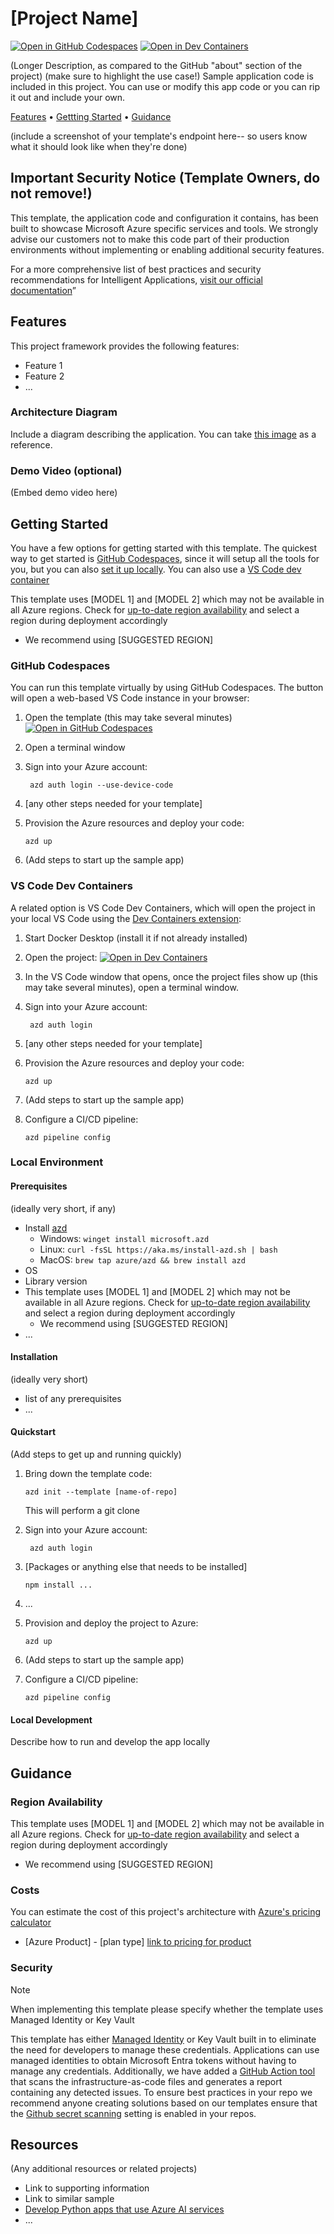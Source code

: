 
# [Project Name]

[![Open in GitHub Codespaces](https://github.com/codespaces/badge.svg)](placeholder)
[![Open in Dev Containers](https://img.shields.io/static/v1?style=for-the-badge&label=Dev%20Containers&message=Open&color=blue&logo=visualstudiocode)](placeholder)

(Longer Description, as compared to the GitHub "about" section of the project)
(make sure to highlight the use case!)
Sample application code is included in this project. You can use or modify this app code or you can rip it out and include your own.

[Features](#features) • [Gettting Started](#getting-started) • [Guidance](#guidance)

(include a screenshot of your template's endpoint here-- so users know what it should look like when they're done)

## Important Security Notice (Template Owners, do not remove!)

This template, the application code and configuration it contains, has been built to showcase Microsoft Azure specific services and tools. We strongly advise our customers not to make this code part of their production environments without implementing or enabling additional security features.


<!-- Documentation page is a WIP, this link does not exist yet -->
For a more comprehensive list of best practices and security recommendations for Intelligent Applications, [visit our official documentation](#link)”

## Features

This project framework provides the following features:

* Feature 1
* Feature 2
* ...

### Architecture Diagram

Include a diagram describing the application. You can take [this image](https://raw.githubusercontent.com/Azure-Samples/serverless-chat-langchainjs/main/docs/images/architecture.drawio.png) as a reference.

### Demo Video (optional)

(Embed demo video here)

## Getting Started

You have a few options for getting started with this template. The quickest way to get started is [GitHub Codespaces](#github-codespaces), since it will setup all the tools for you, but you can also [set it up locally](#local-environment). You can also use a [VS Code dev container](#vs-code-dev-containers)

This template uses [MODEL 1] and [MODEL 2] which may not be available in all Azure regions. Check for [up-to-date region availability](https://learn.microsoft.com/azure/ai-services/openai/concepts/models#standard-deployment-model-availability) and select a region during deployment accordingly

* We recommend using [SUGGESTED REGION]

### GitHub Codespaces

You can run this template virtually by using GitHub Codespaces. The button will open a web-based VS Code instance in your browser:

1. Open the template (this may take several minutes)
   [![Open in GitHub Codespaces](https://github.com/codespaces/badge.svg)](placeholder)
2. Open a terminal window
3. Sign into your Azure account:

    ```shell
     azd auth login --use-device-code
    ```

4. [any other steps needed for your template]
5. Provision the Azure resources and deploy your code:

    ```shell
    azd up
    ```

6. (Add steps to start up the sample app)

### VS Code Dev Containers

A related option is VS Code Dev Containers, which will open the project in your local VS Code using the [Dev Containers extension](https://marketplace.visualstudio.com/items?itemName=ms-vscode-remote.remote-containers):

1. Start Docker Desktop (install it if not already installed)
2. Open the project:
   [![Open in Dev Containers](https://img.shields.io/static/v1?style=for-the-badge&label=Dev%20Containers&message=Open&color=blue&logo=visualstudiocode)](placeholder)
3. In the VS Code window that opens, once the project files show up (this may take several minutes), open a terminal window.
4. Sign into your Azure account:

    ```shell
     azd auth login
    ```

5. [any other steps needed for your template]
6. Provision the Azure resources and deploy your code:

    ```shell
    azd up
    ```

7. (Add steps to start up the sample app)

8. Configure a CI/CD pipeline:

    ```shell
    azd pipeline config
    ```

### Local Environment

#### Prerequisites

(ideally very short, if any)

* Install [azd](https://aka.ms/install-azd)
    * Windows: `winget install microsoft.azd`
    * Linux: `curl -fsSL https://aka.ms/install-azd.sh | bash`
    * MacOS: `brew tap azure/azd && brew install azd`
* OS
* Library version
* This template uses [MODEL 1] and [MODEL 2] which may not be available in all Azure regions. Check for [up-to-date region availability](https://learn.microsoft.com/azure/ai-services/openai/concepts/models#standard-deployment-model-availability) and select a region during deployment accordingly
    * We recommend using [SUGGESTED REGION]
* ...

#### Installation

(ideally very short)

* list of any prerequisites
* ...

#### Quickstart

(Add steps to get up and running quickly)

1. Bring down the template code:

    ```shell
    azd init --template [name-of-repo]
    ```

   This will perform a git clone

2. Sign into your Azure account:

    ```shell
     azd auth login
    ```

3. [Packages or anything else that needs to be installed]

    ```shell
    npm install ...
    ```

4. ...
5. Provision and deploy the project to Azure:

    ```shell
    azd up
    ```

6. (Add steps to start up the sample app)

7. Configure a CI/CD pipeline:

    ```shell
    azd pipeline config
    ```

#### Local Development

Describe how to run and develop the app locally

## Guidance

### Region Availability

This template uses [MODEL 1] and [MODEL 2] which may not be available in all Azure regions. Check for [up-to-date region availability](https://learn.microsoft.com/azure/ai-services/openai/concepts/models#standard-deployment-model-availability) and select a region during deployment accordingly
* We recommend using [SUGGESTED REGION]

### Costs

You can estimate the cost of this project's architecture with [Azure's pricing calculator](https://azure.microsoft.com/pricing/calculator/)

* [Azure Product] - [plan type] [link to pricing for product](https://azure.microsoft.com/pricing/)

### Security

> [!NOTE]
> When implementing this template please specify whether the template uses Managed Identity or Key Vault

This template has either [Managed Identity](https://learn.microsoft.com/entra/identity/managed-identities-azure-resources/overview) or Key Vault built in to eliminate the need for developers to manage these credentials. Applications can use managed identities to obtain Microsoft Entra tokens without having to manage any credentials. Additionally, we have added a [GitHub Action tool](https://github.com/microsoft/security-devops-action) that scans the infrastructure-as-code files and generates a report containing any detected issues. To ensure best practices in your repo we recommend anyone creating solutions based on our templates ensure that the [Github secret scanning](https://docs.github.com/code-security/secret-scanning/about-secret-scanning) setting is enabled in your repos.

## Resources

(Any additional resources or related projects)

* Link to supporting information
* Link to similar sample
* [Develop Python apps that use Azure AI services](https://learn.microsoft.com/azure/developer/python/azure-ai-for-python-developers)
* ...